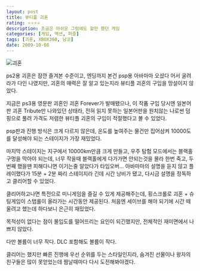 ```yaml
---
layout: post
title: 뷰티플 괴혼
rating: ⭐️⭐️⭐️⭐️
description: 조금은 아쉬운 그럼에도 할만 했던 게임
categories: [게임, 액션, 퍼즐]
tags: [괴혼, XBOX360, 남코]
date: 2009-10-08
---
```


![괴혼](../../review/img/2009/beautiful_katamari.jpg)

ps2용 괴혼은 잠깐 즐겨본 수준이고, 엔딩까지 본건 psp용 아바마마 오셨다 어서 굴려라가 다인 나였지만, 괴혼의 매력은 잘 알고 있는지라 뷰티플 괴혼의 구입을 망설이지 않았다.

지금은 ps3용 영문판 괴혼인 괴혼 Forever가 발매됐으나, 이 작품 구입 당시엔 일본어판 괴혼 Tribute만 나와있던 상태라, 전혀 읽지 못하는 일본어판을 원치않는 나로썬 덤핑으로 풀려 가격도 저렴한 뷰티플 괴혼의 구입이 적절했다고 볼 수 있었다.

psp판과 진행 방식은 크게 다르지 않은데, 온도를 높여주는 물건만 집어삼켜 10000도를 달성해야 되는 스테이지가 가장 재밌었다.

마지막 스테이지는 지구에서 10000km만큼 크게 만들고, 우주 탐험 모드에서는 블랙홀 구멍을 막아야 되는데, 너무 작을때 블랙홀에게 다가가면 안되는것을 몰라 한번 죽고, 두번째 했을땐 피해다니면 이기는줄 알았다가 타임오버... 아바마마의 설명을 듣지 않고 플레이했다가 15분 + 2분 짜리 스테이지라 긴데 시간 낭비가 됐고, 다시금 설명을 정독하고 클리어할 수 있었다.

클리어하고나면 특전으로 미니게임을 즐길 수 있게 제공해주는데, 횡스크롤로 괴혼 + 슈팅게임이 스탭롤이 올라가는 시간동안 제공된다. 처음엔 세이브를 해야 되기에 시간 떼울려고 했는데 하다보니 은근히 재밌었다.

목적성이 없다는 점이 몰입도를 떨어뜨리는 요인이 되긴했지만, 전체적인 재미면에서 나쁘지 않았다.

다만 볼륨이 너무 작다. DLC 포함해도 볼륨이 작다.

클리어는 했지만 빠른 진행에 우선 순위를 두는 스타일인지라, 숨겨진 선물이나 왕자의 친구들은 많이 못얻었는데 짬날때마다 다시 도전해봐야겠다.